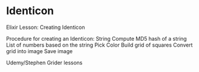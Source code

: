 # Identicon

Elixir Lesson: Creating Identicon

Procedure for creating an Identicon:
String
Compute MD5 hash of a string
List of numbers based on the string
Pick Color
Build grid of squares
Convert grid into image
Save image

Udemy/Stephen Grider lessons



